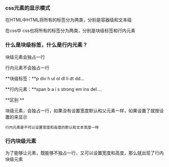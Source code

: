 ### css元素的显示模式

在HTML中HTML将所有的标签分为两类，分别是容器级和文本级

在css中  css也将所有的标签分为两类，分别是块级标签和行内元素

### 什么是块级标签，什么是行内元素？

块级元素会独占一行

行内元素不会独占一行

**块级标签：**p div h ul ol dl li dt dd...

**行内元素：**span    b a i s strong em ins del....

**区别 **

   块级元素，会独占一行，如果没有设置宽度默认和父元素一样，如果设置了就按设置的来显示

    行内元素是不可以设置宽度和高度的默认和文本宽度一样

### 行内块级元素

为了能够让元素，既能够不独占一行，又可以设置宽度和高度，那么就出现了行内块级元素



